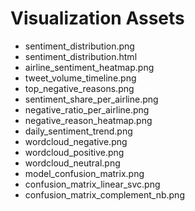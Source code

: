 # Visualization Assets

- sentiment_distribution.png
- sentiment_distribution.html
- airline_sentiment_heatmap.png
- tweet_volume_timeline.png
- top_negative_reasons.png
- sentiment_share_per_airline.png
- negative_ratio_per_airline.png
- negative_reason_heatmap.png
- daily_sentiment_trend.png
- wordcloud_negative.png
- wordcloud_positive.png
- wordcloud_neutral.png
- model_confusion_matrix.png
- confusion_matrix_linear_svc.png
- confusion_matrix_complement_nb.png
